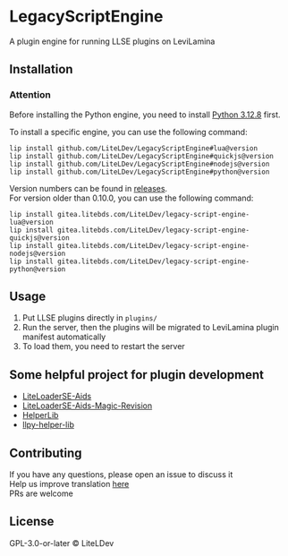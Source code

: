 # LegacyScriptEngine

A plugin engine for running LLSE plugins on LeviLamina

## Installation

### Attention

Before installing the Python engine, you need to
install [Python 3.12.8](https://www.python.org/downloads/release/python-3128/) first.

To install a specific engine, you can use the following command:

```shell
lip install github.com/LiteLDev/LegacyScriptEngine#lua@version
lip install github.com/LiteLDev/LegacyScriptEngine#quickjs@version
lip install github.com/LiteLDev/LegacyScriptEngine#nodejs@version
lip install github.com/LiteLDev/LegacyScriptEngine#python@version
```

Version numbers can be found in [releases](https://github.com/LiteLDev/LegacyScriptEngine/releases).  
For version older than 0.10.0, you can use the following command:

```shell
lip install gitea.litebds.com/LiteLDev/legacy-script-engine-lua@version
lip install gitea.litebds.com/LiteLDev/legacy-script-engine-quickjs@version
lip install gitea.litebds.com/LiteLDev/legacy-script-engine-nodejs@version
lip install gitea.litebds.com/LiteLDev/legacy-script-engine-python@version
```

## Usage

1. Put LLSE plugins directly in `plugins/`
2. Run the server, then the plugins will be migrated to LeviLamina plugin manifest automatically
3. To load them, you need to restart the server

## Some helpful project for plugin development

- [LiteLoaderSE-Aids](https://github.com/LiteLDev/LiteLoaderSE-Aids)
- [LiteLoaderSE-Aids-Magic-Revision](https://github.com/luoqing510/LiteLoaderSE-Aids-Magic-Revision)
- [HelperLib](https://github.com/LiteLDev/HelperLib)
- [llpy-helper-lib](https://github.com/LiteLDev/llpy-helper-lib)

## Contributing

If you have any questions, please open an issue to discuss it  
Help us improve translation [here](https://crowdin.com/project/legacyscriptengine)  
PRs are welcome

## License

GPL-3.0-or-later © LiteLDev
